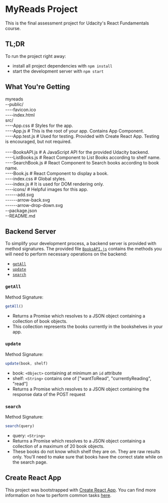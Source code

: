 # MyReads Project

This is the final assessment project for Udacity's React Fundamentals course.

## TL;DR 

To run the project right away:

* install all project dependencies with `npm install`
* start the development server with `npm start`

## What You're Getting
myreads<br/>
--public/<br/>
		----favicon.ico<br/>
		----index.html<br/>
	src/<br/>
		----App.css # Styles for the app.<br/>
		----App.js # This is the root of your app. Contains App Component.<br/>
		----App.test.js # Used for testing. Provided with Create React App. Testing is encouraged, but not required.<br/>		
		----BooksAPI.js # A JavaScript API for the provided Udacity backend.<br/>
		----ListBooks.js # React Component to List Books according to shelf name.<br/>
		----SearchBook.js # React Component to Search books according to book name.<br/>
		----Book.js # React Component to display a book.<br/>
		----index.css # Global styles.<br/>
		----index.js # It is used for DOM rendering only.<br/>
		----icons/ # Helpful images for this app.<br/>
			------add.svg<br/>
			------arrow-back.svg<br/>
			------arrow-drop-down.svg	<br/>
	--package.json<br/>
	--README.md<br/>

 

## Backend Server

To simplify your development process, a backend server is provided with method signatures. The provided file [`BooksAPI.js`](src/BooksAPI.js) contains the methods you will need to perform necessary operations on the backend:

* [`getAll`](#getall)
* [`update`](#update)
* [`search`](#search)

### `getAll`

Method Signature:

```js
getAll()
```

* Returns a Promise which resolves to a JSON object containing a collection of book objects.
* This collection represents the books currently in the bookshelves in your app.

### `update`

Method Signature:

```js
update(book, shelf)
```

* book: `<Object>` containing at minimum an `id` attribute
* shelf: `<String>` contains one of ["wantToRead", "currentlyReading", "read"]  
* Returns a Promise which resolves to a JSON object containing the response data of the POST request

### `search`

Method Signature:

```js
search(query)
```

* query: `<String>`
* Returns a Promise which resolves to a JSON object containing a collection of a maximum of 20 book objects.
* These books do not know which shelf they are on. They are raw results only. You'll need to make sure that books have the correct state while on the search page.


## Create React App

This project was bootstrapped with [Create React App](https://github.com/facebookincubator/create-react-app). You can find more information on how to perform common tasks [here](https://github.com/facebookincubator/create-react-app/blob/master/packages/react-scripts/template/README.md).

